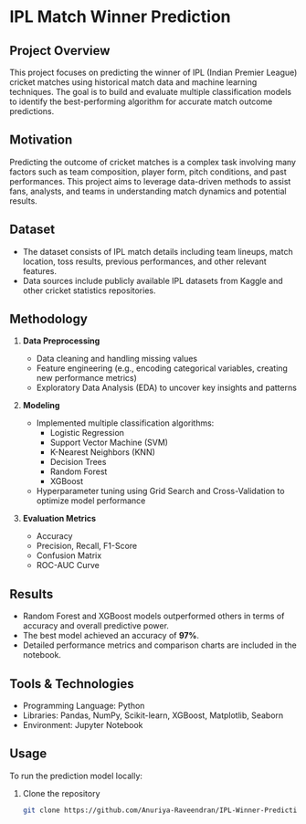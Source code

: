 # IPL Match Winner Prediction

## Project Overview
This project focuses on predicting the winner of IPL (Indian Premier League) cricket matches using historical match data and machine learning techniques. The goal is to build and evaluate multiple classification models to identify the best-performing algorithm for accurate match outcome predictions.

## Motivation
Predicting the outcome of cricket matches is a complex task involving many factors such as team composition, player form, pitch conditions, and past performances. This project aims to leverage data-driven methods to assist fans, analysts, and teams in understanding match dynamics and potential results.

## Dataset
- The dataset consists of IPL match details including team lineups, match location, toss results, previous performances, and other relevant features.
- Data sources include publicly available IPL datasets from Kaggle and other cricket statistics repositories.

## Methodology
1. **Data Preprocessing**  
   - Data cleaning and handling missing values  
   - Feature engineering (e.g., encoding categorical variables, creating new performance metrics)  
   - Exploratory Data Analysis (EDA) to uncover key insights and patterns

2. **Modeling**  
   - Implemented multiple classification algorithms:  
     - Logistic Regression  
     - Support Vector Machine (SVM)  
     - K-Nearest Neighbors (KNN)  
     - Decision Trees  
     - Random Forest  
     - XGBoost  
   - Hyperparameter tuning using Grid Search and Cross-Validation to optimize model performance

3. **Evaluation Metrics**  
   - Accuracy  
   - Precision, Recall, F1-Score  
   - Confusion Matrix  
   - ROC-AUC Curve  

## Results
- Random Forest and XGBoost models outperformed others in terms of accuracy and overall predictive power.
- The best model achieved an accuracy of **97%**.
- Detailed performance metrics and comparison charts are included in the notebook.

## Tools & Technologies
- Programming Language: Python  
- Libraries: Pandas, NumPy, Scikit-learn, XGBoost, Matplotlib, Seaborn  
- Environment: Jupyter Notebook  

## Usage
To run the prediction model locally:
1. Clone the repository  
   ```bash
   git clone https://github.com/Anuriya-Raveendran/IPL-Winner-Prediction.git
